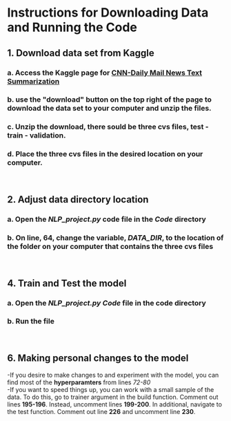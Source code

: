 # Instructions for Downloading Data and Running the Code

## 1. Download data set from Kaggle
###     a. Access the Kaggle page for [CNN-Daily Mail News Text Summarization](https://www.kaggle.com/datasets/gowrishankarp/newspaper-text-summarization-cnn-dailymail) 
###     b. use the "download" button on the top right of the page to download the data set to your computer and unzip the files.
###     c. Unzip the download, there sould be three cvs files, test - train - validation.
###     d. Place the three cvs files in the desired location on your computer.

<br>

## 2. Adjust data directory location
### a. Open the *NLP_project.py* code file in the ***Code*** directory
### b. On line, 64, change the variable, *DATA_DIR*, to the location of the folder on your computer that contains the three cvs files

<br>

## 4. Train and Test the model
### a. Open the *NLP_project.py* ***Code*** file in the code directory
### b. Run the file

<br>

## 6. Making personal changes to the model
-If you desire to make changes to and experiment with the model, you can find most of the **hyperparamters** from lines *72-80*  
-If you want to speed things up, you can work with a small sample of the data. To do this, go to trainer argument in the build function. Comment out lines **195-196**. Instead, uncomment lines **199-200**. In additional, navigate to the test function. Comment out line **226** and uncomment line **230**.
